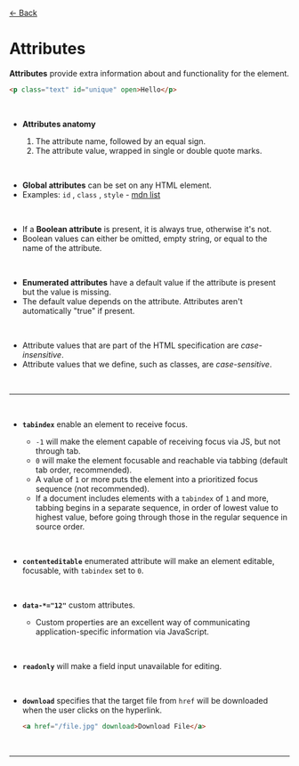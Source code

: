 [&larr; Back](./README.md)

# Attributes

**Attributes** provide extra information about and functionality for the element.

```html
<p class="text" id="unique" open>Hello</p>
```

<br>

- **Attributes anatomy**

  1. The attribute name, followed by an equal sign.
  2. The attribute value, wrapped in single or double quote marks.

<br>

- **Global attributes** can be set on any HTML element.
- Examples: `id` , `class` , `style` - [mdn list](https://developer.mozilla.org/en-US/docs/Web/HTML/Global_attributes)

<br>

- If a **Boolean attribute** is present, it is always true, otherwise it's not.
- Boolean values can either be omitted, empty string, or equal to the name of the attribute.

<br>

- **Enumerated attributes** have a default value if the attribute is present but the value is missing.
- The default value depends on the attribute. Attributes aren't automatically "true" if present.

<br>

- Attribute values that are part of the HTML specification are _case-insensitive_.
- Attribute values that we define, such as classes, are _case-sensitive_.

<br>
<hr>
<br>

- **`tabindex`** enable an element to receive focus.

  - `-1` will make the element capable of receiving focus via JS, but not through tab.
  - `0` will make the element focusable and reachable via tabbing (default tab order, recommended).
  - A value of `1` or more puts the element into a prioritized focus sequence (not recommended).
  - If a document includes elements with a `tabindex` of `1` and more, tabbing begins in a separate sequence, in order of lowest value to highest value, before going through those in the regular sequence in source order.

<br>

- **`contenteditable`** enumerated attribute will make an element editable, focusable, with `tabindex` set to `0`.

<br>

- **`data-*="12"`** custom attributes.

  - Custom properties are an excellent way of communicating application-specific information via JavaScript.

<br>

- **`readonly`** will make a field input unavailable for editing.

<br>

- **`download`** specifies that the target file from `href` will be downloaded when the user clicks on the hyperlink.

  ```HTML
  <a href="/file.jpg" download>Download File</a>
  ```

<br>
<hr>
<br>
